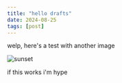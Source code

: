```yaml
---
title: "hello drafts"
date: 2024-08-25
tags: [post]
---
```


welp, here's a test with another image

![sunset](src/posts/sunset.jpg)

if this works i'm hype 


